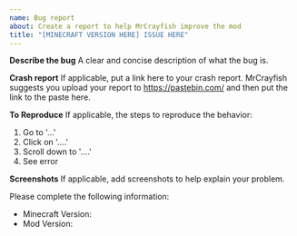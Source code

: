 ```yaml
---
name: Bug report
about: Create a report to help MrCrayfish improve the mod
title: "[MINECRAFT VERSION HERE] ISSUE HERE"
---
```


**Describe the bug**
A clear and concise description of what the bug is.

**Crash report**
If applicable, put a link here to your crash report. MrCrayfish suggests you upload your report to https://pastebin.com/ and then put the link to the paste here.

**To Reproduce**
If applicable, the steps to reproduce the behavior:
1. Go to '...'
2. Click on '....'
3. Scroll down to '....'
4. See error

**Screenshots**
If applicable, add screenshots to help explain your problem.

Please complete the following information:
- Minecraft Version:
- Mod Version:
